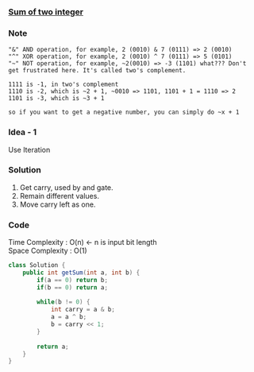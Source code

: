 ### [Sum of two integer](https://leetcode.com/problems/sum-of-two-integers/)

### Note
```
"&" AND operation, for example, 2 (0010) & 7 (0111) => 2 (0010)
"^" XOR operation, for example, 2 (0010) ^ 7 (0111) => 5 (0101)
"~" NOT operation, for example, ~2(0010) => -3 (1101) what??? Don't get frustrated here. It's called two's complement.

1111 is -1, in two's complement
1110 is -2, which is ~2 + 1, ~0010 => 1101, 1101 + 1 = 1110 => 2
1101 is -3, which is ~3 + 1

so if you want to get a negative number, you can simply do ~x + 1
```

### Idea - 1
Use Iteration

### Solution
1. Get carry, used by and gate.
2. Remain different values.
3. Move carry left as one. 

### Code
Time Complexity : O(n) <- n is input bit length \
Space Complexity : O(1)
```java
class Solution {
    public int getSum(int a, int b) {
        if(a == 0) return b;
        if(b == 0) return a;
        
        while(b != 0) {
            int carry = a & b;
            a = a ^ b;
            b = carry << 1;
        }
        
        return a;
    }
}
```

